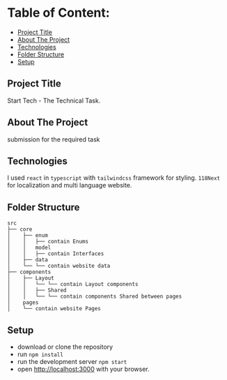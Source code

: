 # Table of Content:

-   [Project Title](#project-title)
-   [About The Project](#about-the-project)
-   [Technologies](#technologies)
-   [Folder Structure](#folder-structure)
-   [Setup](#setup)

## Project Title

Start Tech - The Technical Task.

## About The Project

submission for the required task

## Technologies

I used
`react` in `typescript` with
`tailwindcss` framework for styling.
`118Next` for localization and multi language website.

## Folder Structure

```
src
├── core
│    ├── enum
│    │   ├── contain Enums
│    │   model
│    │   ├── contain Interfaces
│    ├── data
│    └── └── contain website data
├── components
│    ├── Layout
│    │   └── └── contain Layout components
│    │   ├── Shared
│    │   └── └── contain components Shared between pages
│    pages
│    └── contain website Pages
```

## Setup

-   download or clone the repository
-   run `npm install`
-   run the development server `npm start`
-   open [http://localhost:3000](http://localhost:3000) with your browser.
